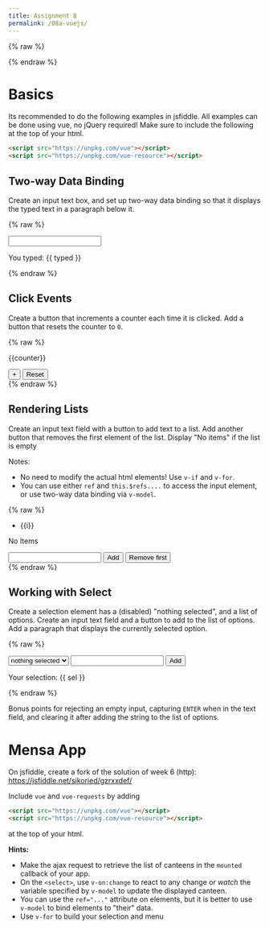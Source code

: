 ```yaml
---
title: Assignment 8
permalink: /08a-vuejs/
---
```


{% raw %}
<script src="/assets/vue.js"></script>
<script src="/assets/vue-resource.js"></script>
{% endraw %}


# Basics

Its recommended to do the following examples in jsfiddle.
All examples can be done using vue, no jQuery required!
Make sure to include the following at the top of your html.

```html
<script src="https://unpkg.com/vue"></script>
<script src="https://unpkg.com/vue-resource"></script>
```

## Two-way Data Binding

Create an input text box, and set up two-way data binding so that it displays the typed text in a paragraph below it.

{% raw %}
<div class="framed" id="a1">
	<input type="text" v-model="typed"><br>
	<p>You typed: {{ typed }}</p>
</div>
<script>
	let a1 = new Vue({
		el: '#a1',
		data: {
			typed: ""
		}
	})
</script>
{% endraw %}


## Click Events

Create a button that increments a counter each time it is clicked.
Add a button that resets the counter to `0`.

{% raw %}
<div class="framed" id="a2">
	<p>{{counter}}</p>
	<button v-on:click="incr">+</button> <button v-on:click='counter = 0'>Reset</button>
</div>
<script>
	let a2 = new Vue({
		el: '#a2',
		data: {
			counter: 0
		},
		methods: {
			incr: function() {
				this.$data.counter += 1
			}
		}
	})
</script>
{% endraw %}


## Rendering Lists

Create an input text field with a button to add text to a list.
Add another button that removes the first element of the list.
Display "No items" if the list is empty

Notes: 
- No need to modify the actual html elements! Use `v-if` and `v-for`.
- You can use either `ref` and `this.$refs....` to access the input element, or use two-way data binding via `v-model`.

{% raw %}
<div class="framed" id="a3">
	<ul v-if="list.length">
		<li v-for="i in list">{{i}}</li>
	</ul>
	<p v-else>No Items</p>
	<input type="text" ref="my-input"> <button v-on:click="add">Add</button>
	<button v-on:click="remove">Remove first</button>
</div>
<script>
	let a3 = new Vue({
		el: '#a3',
		data: {
			list: []
		},
		methods: {
			add: function() {
				this.$data.list.push(this.$refs['my-input'].value)
			},
			remove: function() {
				this.$data.list.shift()
			}
		}
	})
</script>
{% endraw %}


## Working with Select

Create a selection element has a (disabled) "nothing selected", and a list of options.
Create an input text field and a button to add to the list of options.
Add a paragraph that displays the currently selected option.

{% raw %}
<div class="framed" id="a4">
	<select v-model="sel" ref="select">
	<!-- <select ref="select" v-on:change="update"> -->
		<option disabled selected value=''>nothing selected</option>
		<option v-for="i in list">{{i}}</option>
	</select>
	<input v-on:keyup.enter="add" v-model.trim="input" type="text" ref="my-input"> <button v-on:click="add" v-bind:disabled='input.length == 0'>Add</button>
	<p>Your selection: {{ sel }}</p>
</div>
<script>
	let a4 = new Vue({
		el: '#a4',
		data: {
			list: [],
			input: '',
			sel: ''
		},
		methods: {
			add: function($event) {
				console.log($event)
				// let str = this.$refs['my-input'].value.trim()
				let str = this.$data.input
				if (!str) {
					console.log('ignored empty string')
					return
				}
				this.$data.list.push(str)
				this.$data.input = ''
				// this.$refs['my-input'].value = ''
			},
			/* use this with v-on:change
			update: function($event) {
				console.log($event)
				this.$data.sel = this.$refs.select.value
			} */
		},
		watch: {
			sel: function(n, o) {
				console.log('new selection: ' + n)
			}
		}
	})
</script>
{% endraw %}

Bonus points for rejecting an empty input, capturing `ENTER` when in the text field, and clearing it after adding the string to the list of options.


# Mensa App

On jsfiddle, create a fork of the solution of week 6 (http): <https://jsfiddle.net/sikoried/gzrxxdef/>

Include `vue` and `vue-requests` by adding 

```html
<script src="https://unpkg.com/vue"></script>
<script src="https://unpkg.com/vue-resource"></script>
```

at the top of your html.

**Hints:**
- Make the ajax request to retrieve the list of canteens in the `mounted` callback of your app.
- On the `<select>`, use `v-on:change` to react to any change or _watch_ the variable specified by `v-model` to update the displayed canteen.
- You can use the `ref="..."` attribute on elements, but it is better to use `v-model` to bind elements to "their" data.
- Use `v-for` to build your selection and menu

